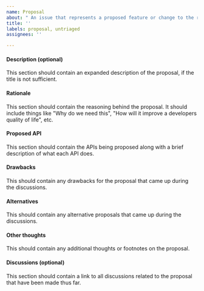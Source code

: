 ```yaml
---
name: Proposal
about: " An issue that represents a proposed feature or change to the repo."
title: ''
labels: proposal, untriaged
assignees: ''

---
```


#### Description (optional)

This section should contain an expanded description of the proposal, if the
title is not sufficient.

#### Rationale

This section should contain the reasoning behind the proposal. It should include
things like "Why do we need this", "How will it improve a developers quality of
life", etc.

#### Proposed API

This section should contain the APIs being proposed along with a brief
description of what each API does.

#### Drawbacks

This should contain any drawbacks for the proposal that came up during the
discussions.

#### Alternatives

This should contain any alternative proposals that came up during the
discussions.

#### Other thoughts

This should contain any additional thoughts or footnotes on the proposal.

#### Discussions (optional)

This section should contain a link to all discussions related to the proposal
that have been made thus far.
